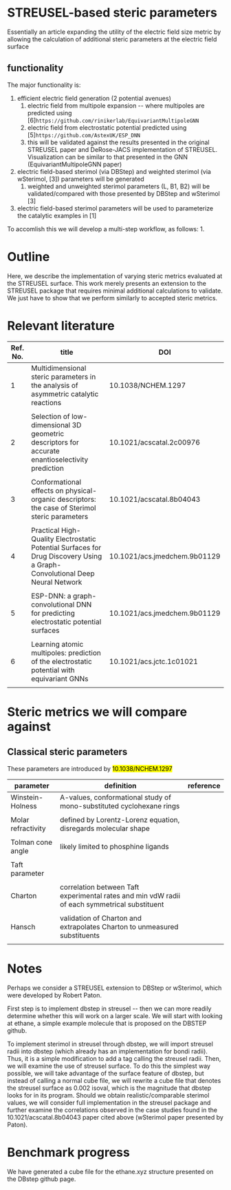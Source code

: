 # STREUSEL-based steric parameters
Essentially an article expanding the utility of the electric field size metric by allowing the calculation of additional steric
parameters at the electric field surface

## functionality
The major functionality is:
1. efficient electric field generation (2 potential avenues)
	1. electric field from multipole expansion -- where multipoles are predicted using [6]`https://github.com/rinikerlab/EquivariantMultipoleGNN`
	2. electric field from electrostatic potential predicted using [5]`https://github.com/AstexUK/ESP_DNN`
	3. this will be validated against the results presented in the original STREUSEL paper and DeRose-JACS implementation of STREUSEL. Visualization can be similar to that presented in the GNN (EquivariantMultipoleGNN paper)
2. electric field-based sterimol (via DBStep) and weighted sterimol (via wSterimol, [3]) parameters will be generated
	1. weighted and unweighted sterimol parameters (L, B1, B2) will be validated/compared with those presented by DBStep and wSterimol [3]
3. electric field-based sterimol parameters will be used to parameterize the catalytic examples in [1]

To accomlish this we will develop a multi-step workflow, as follows:
1. 

# Outline
Here, we describe the implementation of varying steric metrics evaluated at the STREUSEL surface. This work merely presents an
extension to the STREUSEL package that requires minimal additional calculations to validate. We just have to show that we
perform similarly to accepted steric metrics.

# Relevant literature
| Ref. No. | title | DOI |
| -------- | ----- | --- |
| 1 | Multidimensional steric parameters in the analysis of asymmetric catalytic reactions | 10.1038/NCHEM.1297 |
| | | |
| 2 | Selection of low-dimensional 3D geometric descriptors for accurate enantioselectivity prediction | 10.1021/acscatal.2c00976 |
| | | |
| 3 | Conformational effects on physical-organic descriptors: the case of Sterimol steric parameters | 10.1021/acscatal.8b04043 |
| | | |
| 4 | Practical High-Quality Electrostatic Potential Surfaces for Drug Discovery Using a Graph-Convolutional Deep Neural Network | 10.1021/acs.jmedchem.9b01129 |
| | | |
| 5 | ESP-DNN: a graph-convolutional DNN for predicting electrostatic potential surfaces | 10.1021/acs.jmedchem.9b01129 |
| | | |
| 6 | Learning atomic multipoles: prediction of the electrostatic potential with equivariant GNNs | 10.1021/acs.jctc.1c01021 |
| | | |


# Steric metrics we will compare against

## Classical steric parameters
These parameters are introduced by <mark>10.1038/NCHEM.1297</mark>

| parameter | definition | reference | 
| --------- | ---------- | --------- |
| Winstein-Holness | A-values, conformational study of mono-substituted cyclohexane rings | |
| | | |
| Molar refractivity | defined by Lorentz-Lorenz equation, disregards molecular shape | |
| | | |
| Tolman cone angle | likely limited to phosphine ligands | | 
| | | |
| Taft parameter | | |
| | | |
| Charton | correlation between Taft experimental rates and min vdW radii of each symmetrical substituent | |
| | | |
| Hansch | validation of Charton and extrapolates Charton to unmeasured substituents | |
| | | |

# Notes
Perhaps we consider a STREUSEL extension to DBStep or wSterimol, which were developed by Robert Paton.

First step is to implement dbstep in streusel -- then we can more readily determine whether this will work
on a larger scale. We will start with looking at ethane, a simple example molecule that is proposed on the 
DBSTEP github.

To implement sterimol in streusel through dbstep, we will import streusel radii into dbstep (which already
has an implementation for bondi radii). Thus, it is a simple modification to add a tag calling the streusel
radii.
Then, we will examine the use of streusel surface. To do this the simplest way possible, we will take
advantage of the surface feature of dbstep, but instead of calling a normal cube file, we will rewrite a cube
file that denotes the streusel surface as 0.002 isoval, which is the magnitude that dbstep looks for in its
program.
Should we obtain realistic/comparable sterimol values, we will consider full implementation in the streusel
package and further examine the correlations observed in the case studies found in the 10.1021/acscatal.8b04043
paper cited above (wSterimol paper presented by Paton).

# Benchmark progress
We have generated a cube file for the ethane.xyz structure presented on the DBstep github page.

